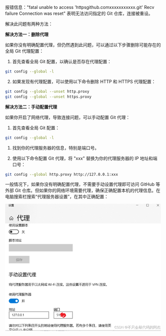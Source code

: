 报错信息："fatal unable to access 'httpsgithub.comxxxxxxxxxxx.git' Recv failure Connection was reset" 表明无法访问指定的 Git 仓库，连接被重设。

解决此问题有两种方法：

**解决方法一：删除代理**

如果你没有明确配置代理，但仍然遇到此问题，可以通过以下步骤删除可能存在的全局 Git 代理配置：

1. 首先查看全局 Git 配置，以确认是否存在代理配置：

```bash
git config --global -l
```

2. 如果发现有代理配置，可以使用以下命令删除 HTTP 和 HTTPS 代理配置：

```bash
git config --global --unset http.proxy
git config --global --unset https.proxy
```

**解决方法二：手动配置代理**

如果你开启了网络代理，导致连接问题，可以手动配置 Git 代理：

1. 首先查看全局 Git 配置：

```bash
git config --global -l
```

1. 找到你的代理服务器的信息，特别是端口号。

2. 使用以下命令配置 Git 代理，将 "xxx" 替换为你的代理服务器的 IP 地址和端口号：

```bash
git config --global http.proxy http://127.0.0.1:xxx
```

一般情况下，如果你没有明确配置代理，不需要手动设置代理即可访问 GitHub 等外部 Git 仓库。但如果你的网络环境需要代理，确保正确配置本机的代理信息。在电脑搜索栏搜索“代理服务器设置”，在其中正确配置：

![](images/2023-09-14-14-58-23.png)



